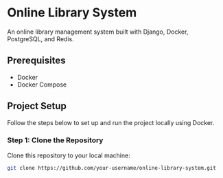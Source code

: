 # Online Library System

An online library management system built with Django, Docker, PostgreSQL, and Redis.

## Prerequisites

- Docker
- Docker Compose

## Project Setup

Follow the steps below to set up and run the project locally using Docker.

### Step 1: Clone the Repository

Clone this repository to your local machine:

```bash
git clone https://github.com/your-username/online-library-system.git

